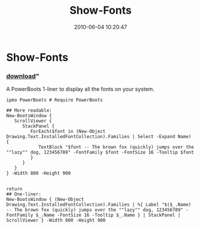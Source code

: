 ﻿---
pid:            1898
parent:         0
children:       
poster:         Joel Bennett
title:          Show-Fonts
date:           2010-06-04 10:20:47
format:         posh
---

# Show-Fonts

### [download](1898.ps1)"

A PowerBoots 1-liner to display all the fonts on your system.

```posh
ipmo PowerBoots # Require PowerBoots

## More readable:
New-BootsWindow { 
   ScrollViewer { 
      StackPanel { 
         ForEach($font in (New-Object Drawing.Text.InstalledFontCollection).Families | Select -Expand Name) {
            TextBlock "$font -- The brown fox (quickly) jumps over the ""lazy"" dog, 123456789" -FontFamily $font -FontSize 16 -Tooltip $font
         }
      }
   }
} -Width 800 -Height 900


return
## One-liner:
New-BootsWindow { (New-Object Drawing.Text.InstalledFontCollection).Families | %{ Label "$($_.Name) -- The brown fox (quickly) jumps over the ""lazy"" dog, 123456789" -FontFamily $_.Name -FontSize 16 -Tooltip $_.Name } | StackPanel | ScrollViewer } -Width 800 -Height 900
```
